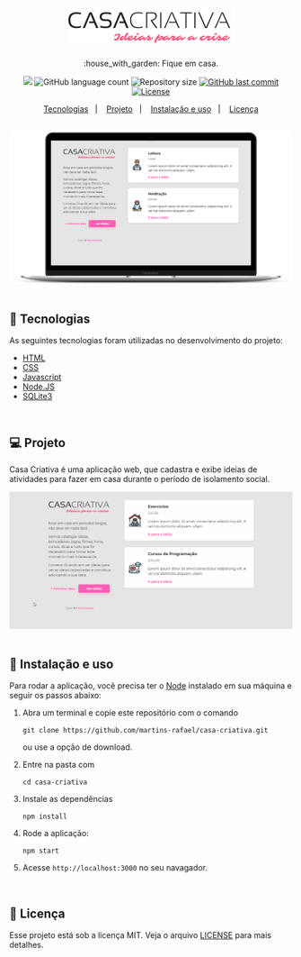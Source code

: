 <h1 align="center">
  <img src="public/img/logo.png" alt="logo" >

</h1>

<p align="center">:house_with_garden: Fique em casa.</p>

<p align="center">
  <img src="https://img.shields.io/badge/made%20by-RAFAEL%20MARTINS-ff5eb4?style=flat-square">
  <img alt="GitHub language count" src="https://img.shields.io/github/languages/count/martins-rafael/casa-criativa?color=ff5eb4&style=flat-square">
  <img alt="Repository size" src="https://img.shields.io/github/repo-size/martins-rafael/casa-criativa?color=ff5eb4&style=flat-square">
  <a href="https://github.com/martins-rafael/casa-criativa/commits/master">
    <img alt="GitHub last commit" src="https://img.shields.io/github/last-commit/martins-rafael/casa-criativa?color=ff5eb4&style=flat-square">
  </a>
  <a href="https://opensource.org/licenses/MIT">
    <img alt="License" src="https://img.shields.io/badge/license-MIT-ff5eb4?style=flat-square">
  </a>
</p>

<p align="center">
  <a href="#rocket-tecnologias">Tecnologias</a>&nbsp;&nbsp;&nbsp;|&nbsp;&nbsp;&nbsp;
  <a href="#computer-projeto">Projeto</a>&nbsp;&nbsp;&nbsp;|&nbsp;&nbsp;&nbsp;
  <a href="#wrench-instalação-e-uso">Instalação e uso</a>&nbsp;&nbsp;&nbsp;|&nbsp;&nbsp;&nbsp;
  <a href="#memo-licença">Licença</a>
</p>

<br>

<div align="center">
  <img src=".github/casa_criativa.png" alt="screenshot" >
</div>

<br>

## :rocket: Tecnologias

As seguintes tecnologias foram utilizadas no desenvolvimento do projeto:

- [HTML](https://devdocs.io/html/)
- [CSS](https://devdocs.io/css/)
- [Javascript](https://devdocs.io/javascript/)
- [Node.JS](https://nodejs.org/en/)
- [SQLite3](https://www.sqlite.org/index.html)

<br>

## :computer: Projeto
Casa Criativa é uma aplicação web, que cadastra e exibe ideias de atividades para fazer em casa durante o período de isolamento social.

<div align="center">
  <img src=".github/demo.gif" alt="demonstração" >
</div>

<br>

## :wrench: Instalação e uso

Para rodar a aplicação, você precisa ter o [Node](https://nodejs.org/en/) instalado em sua máquina e seguir os passos abaixo:

1) Abra um terminal e copie este repositório com o comando
    ```
    git clone https://github.com/martins-rafael/casa-criativa.git
    ```
    ou use a opção de download.

2) Entre na pasta com
    ```
    cd casa-criativa
    ```

3) Instale as dependências
    ```
    npm install
    ```

4) Rode a aplicação:
    ```
    npm start
    ```

5) Acesse ```http://localhost:3000``` no seu navagador.

<br>

## :memo: Licença

Esse projeto está sob a licença MIT. Veja o arquivo [LICENSE](/LICENSE) para mais detalhes.
